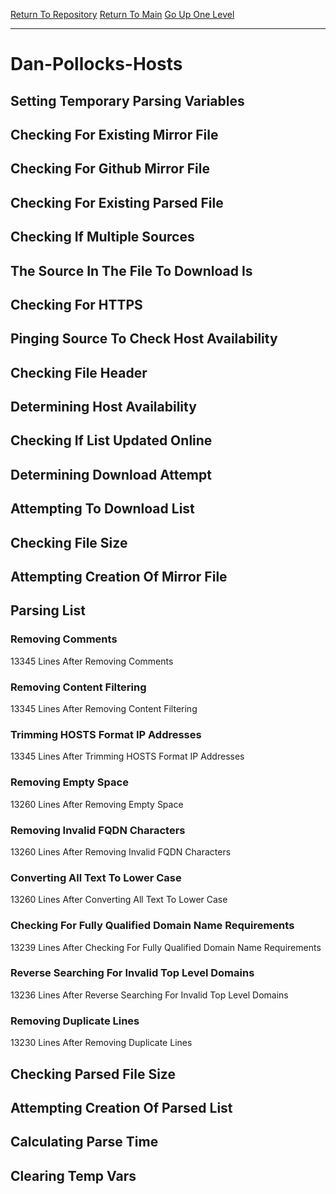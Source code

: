 [Return To Repository](https://github.com/deathbybandaid/piholeparser/)
[Return To Main](https://github.com/deathbybandaid/piholeparser/blob/master/RecentRunLogs/Mainlog.md)
[Go Up One Level](https://github.com/deathbybandaid/piholeparser/blob/master/RecentRunLogs/TopLevelScripts/30-Processing-Blacklists.md)
____________________________________
# Dan-Pollocks-Hosts
## Setting Temporary Parsing Variables
## Checking For Existing Mirror File
## Checking For Github Mirror File
## Checking For Existing Parsed File
## Checking If Multiple Sources
## The Source In The File To Download Is
## Checking For HTTPS
## Pinging Source To Check Host Availability
## Checking File Header
## Determining Host Availability
## Checking If List Updated Online
## Determining Download Attempt
## Attempting To Download List
## Checking File Size
## Attempting Creation Of Mirror File
## Parsing List
### Removing Comments
13345 Lines After Removing Comments
### Removing Content Filtering
13345 Lines After Removing Content Filtering
### Trimming HOSTS Format IP Addresses
13345 Lines After Trimming HOSTS Format IP Addresses
### Removing Empty Space
13260 Lines After Removing Empty Space
### Removing Invalid FQDN Characters
13260 Lines After Removing Invalid FQDN Characters
### Converting All Text To Lower Case
13260 Lines After Converting All Text To Lower Case
### Checking For Fully Qualified Domain Name Requirements
13239 Lines After Checking For Fully Qualified Domain Name Requirements
### Reverse Searching For Invalid Top Level Domains
13236 Lines After Reverse Searching For Invalid Top Level Domains
### Removing Duplicate Lines
13230 Lines After Removing Duplicate Lines
## Checking Parsed File Size
## Attempting Creation Of Parsed List
## Calculating Parse Time
## Clearing Temp Vars
